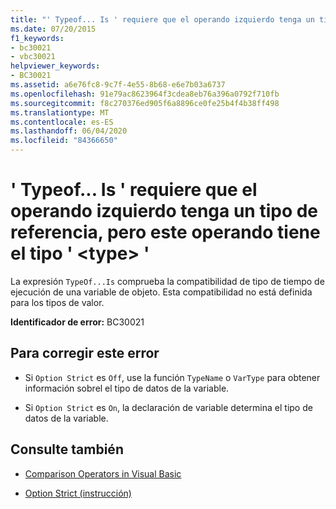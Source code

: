 ```yaml
---
title: "' Typeof... Is ' requiere que el operando izquierdo tenga un tipo de referencia, pero este operando tiene el tipo ' <type> '"
ms.date: 07/20/2015
f1_keywords:
- bc30021
- vbc30021
helpviewer_keywords:
- BC30021
ms.assetid: a6e76fc8-9c7f-4e55-8b68-e6e7b03a6737
ms.openlocfilehash: 91e79ac8623964f3cdea8eb76a396a0792f710fb
ms.sourcegitcommit: f8c270376ed905f6a8896ce0fe25b4f4b38ff498
ms.translationtype: MT
ms.contentlocale: es-ES
ms.lasthandoff: 06/04/2020
ms.locfileid: "84366650"
---
```

# <a name="typeofis-requires-its-left-operand-to-have-a-reference-type-but-this-operand-has-the-type-type"></a>' Typeof... Is ' requiere que el operando izquierdo tenga un tipo de referencia, pero este operando tiene el tipo ' \<type> '
La expresión `TypeOf...Is` comprueba la compatibilidad de tipo de tiempo de ejecución de una variable de objeto. Esta compatibilidad no está definida para los tipos de valor.  
  
 **Identificador de error:** BC30021  
  
## <a name="to-correct-this-error"></a>Para corregir este error  
  
- Si `Option Strict` es `Off`, use la función `TypeName` o `VarType` para obtener información sobrel el tipo de datos de la variable.  
  
- Si `Option Strict` es `On`, la declaración de variable determina el tipo de datos de la variable.  
  
## <a name="see-also"></a>Consulte también

- [Comparison Operators in Visual Basic](../programming-guide/language-features/operators-and-expressions/comparison-operators.md)

- [Option Strict (instrucción)](../language-reference/statements/option-strict-statement.md)
